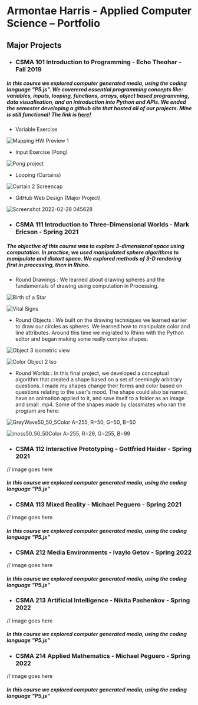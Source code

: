 # Armontae Harris - Applied Computer Science – Portfolio



## Major Projects

- ### CSMA 101 Introduction to Programming - Echo Theohar - Fall 2019
##### In this course we explored computer generated media, using the coding language "P5.js". We coverered essential programming concepts like: variables, inputs, looping, functions, arrays, object based programming, data visualisation, and an introduction into Python and APIs. We ended the semester developing a github site that hosted all of our projects. Mine is still functional! The link is [here!](https://azharris1964.github.io/Harrishosting.github.io/)
  - Variable Exercise  
  
![Mapping HW Preview 1](https://user-images.githubusercontent.com/20175659/155985379-f9ba96aa-022b-414e-b90c-7a554f06078a.png)

  - Input Exercise (Pong)
  
![Pong project](https://user-images.githubusercontent.com/20175659/155985803-588aed77-2932-447a-b7b3-f7b6124fc2d9.png)

  - Looping (Curtains)
  
![Curtain 2 Screencap](https://user-images.githubusercontent.com/20175659/155985967-0ee5f0e5-fe2c-414d-be96-bc9e230c8ed6.png)

  - GitHub Web Design (Major Project)
  
![Screenshot 2022-02-28 045628](https://user-images.githubusercontent.com/20175659/155987286-2d10c64d-fbfe-48d3-a178-3af05b75600b.png)


- ### CSMA 111 Introduction to Three-Dimensional Worlds - Mark Ericson - Spring 2021
##### The objective of this course was to explore 3-dimensional space using computation. In practice, we used manipulated sphere algorithms to manipulate and distort space. We explored methods of 3-D rendering first in processing, then in Rhino.

  - Round Drawings : We learned about drawing spheres and the fundamentals of drawing using computation in Processing.
 
![Birth of a Star](https://user-images.githubusercontent.com/20175659/155989519-993b19db-d14e-4914-8984-3da819d49c3d.png)

![Vital Signs](https://user-images.githubusercontent.com/20175659/155991883-40df37c3-9b64-4638-91eb-b02e89ac7369.png)

  - Round Objects : We built on the drawing techniques we learned earlier to draw our circles as spheres. We learned how to manipulate color and line attributes. Around this time we migrated to Rhino with the Python editor and began making some really complex shapes.

![Object 3 isometric view](https://user-images.githubusercontent.com/20175659/155990863-c7882add-81dc-4c11-83b8-62ffc73d00d7.png)

![Color Object 2 Iso](https://user-images.githubusercontent.com/20175659/155990439-5ed571b6-45cc-485e-bcb3-e4b55ec036af.png)

 - Round Worlds : In this final project, we developed a conceptual algorithm that created a shape based on a set of seemingly arbitrary questions. I made my shapes change their forms and color based on questions relating to the user's mood. The shape could also be named, have an animation applied to it, and save itself to a folder as an image and small .mp4. Some of the shapes made by classmates who ran the program are here:
 
![GreyWave50_50_5Color  A=255, R=50, G=50, B=50](https://user-images.githubusercontent.com/20175659/155991357-6ace31fa-2a66-46c0-a582-40a5574a622c.png)

![moss50_50_50Color  A=255, R=29, G=255, B=99](https://user-images.githubusercontent.com/20175659/155991537-2d075f47-85f2-4298-9675-534df49fcdcf.png)




- ### CSMA 112 Interactive Prototyping - Gottfried Haider - Spring 2021
// image goes here 
##### In this course we explored computer generated media, using the coding language "P5.js"



- ### CSMA 113 Mixed Reality - Michael Peguero - Spring 2021
// image goes here 
##### In this course we explored computer generated media, using the coding language "P5.js"



- ### CSMA 212 Media Environments - Ivaylo Getov - Spring 2022
// image goes here 
##### In this course we explored computer generated media, using the coding language "P5.js"



- ### CSMA 213 Artificial Intelligence - Nikita Pashenkov - Spring 2022
// image goes here 
##### In this course we explored computer generated media, using the coding language "P5.js"



- ### CSMA 214 Applied Mathematics - Michael Peguero - Spring 2022
// image goes here 
##### In this course we explored computer generated media, using the coding language "P5.js"




